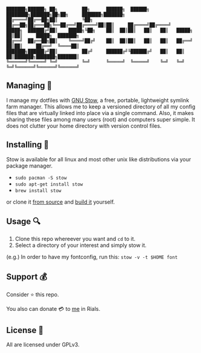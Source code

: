 ```
███████╗██████╗ ██╗         ██╗      ██████╗  ██████╗ ████████╗███████╗██╗██╗     ███████╗███████╗
██╔════╝██╔══██╗██║         ╚██╗     ██╔══██╗██╔═══██╗╚══██╔══╝██╔════╝██║██║     ██╔════╝██╔════╝
█████╗  ██████╔╝██║    █████╗╚██╗    ██║  ██║██║   ██║   ██║   █████╗  ██║██║     █████╗  ███████╗
██╔══╝  ██╔══██╗██║    ╚════╝██╔╝    ██║  ██║██║   ██║   ██║   ██╔══╝  ██║██║     ██╔══╝  ╚════██║
███████╗██████╔╝██║         ██╔╝     ██████╔╝╚██████╔╝   ██║   ██║     ██║███████╗███████╗███████║
╚══════╝╚═════╝ ╚═╝         ╚═╝      ╚═════╝  ╚═════╝    ╚═╝   ╚═╝     ╚═╝╚══════╝╚══════╝╚══════╝
```

## Managing :nut_and_bolt:
I manage my dotfiles with [GNU Stow](http://www.gnu.org/software/stow/), a free, portable, lightweight symlink farm manager. This allows me to keep a versioned directory of all my config files that are virtually linked into place via a single command. Also, it makes sharing these files among many users (root) and computers super simple. It does not clutter your home directory with version control files.

## Installing :construction:
Stow is available for all linux and most other unix like distributions via your package manager.

- `sudo pacman -S stow`
- `sudo apt-get install stow`
- `brew install stow`

or clone it [from source](https://savannah.gnu.org/git/?group=stow) and [build it](http://git.savannah.gnu.org/cgit/stow.git/tree/INSTALL) yourself.

## Usage :mag:
1. Clone this repo whereever you want and `cd` to it.
2. Select a directory of your interest and simply stow it. 

(e.g.) In order to have my fontconfig, run this: `stow -v -t $HOME font`

## Support 💰
Consider :star: this repo.

You also can donate :credit_card: to [me](https://zarinp.al/@simplyebi) in Rials.

## License :page_facing_up:
All are licensed under GPLv3.
